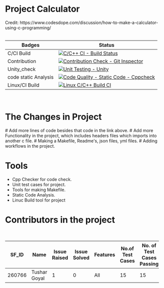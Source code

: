 <h1> Project Calculator </h1>
Credit:  https://www.codesdope.com/discussion/how-to-make-a-calculator-using-c-programming/
<br></br>

| Badges   | Status  |  
| -------- |-------    |
|C/CI Build | [![C/C++ CI - Build Status](https://github.com/Tushar934/LTTS-STEPIN-MINI-PROJECT/actions/workflows/c-cpp.yml/badge.svg)](https://github.com/Tushar934/LTTS-STEPIN-MINI-PROJECT/actions/workflows/c-cpp.yml)         
| Contribution         |[![Contribution Check - Git Inspector](https://github.com/Tushar934/LTTS-STEPIN-MINI-PROJECT/actions/workflows/git_inspector.yml/badge.svg)](https://github.com/Tushar934/LTTS-STEPIN-MINI-PROJECT/actions/workflows/git_inspector.yml)|
| Unity_check         |[![Unit Testing - Unity](https://github.com/Tushar934/LTTS-STEPIN-MINI-PROJECT/actions/workflows/unity_check.yml/badge.svg)](https://github.com/Tushar934/LTTS-STEPIN-MINI-PROJECT/actions/workflows/unity_check.yml)|
| code static  Analysis              |[![Code Quality - Static Code - Cppcheck](https://github.com/Tushar934/LTTS-STEPIN-MINI-PROJECT/actions/workflows/cppcheck.yml/badge.svg)](https://github.com/Tushar934/LTTS-STEPIN-MINI-PROJECT/actions/workflows/cppcheck.yml)|
| Linux/CI Build           |[![Linux C/C++ Build CI](https://github.com/Tushar934/LTTS-STEPIN-MINI-PROJECT/actions/workflows/linux_cpp.yml/badge.svg)](https://github.com/Tushar934/LTTS-STEPIN-MINI-PROJECT/actions/workflows/linux_cpp.yml)|
<br>

<h1>The Changes in Project</h1>
# Add more lines of code besides that code in the link above.
# Add more Functionality in the project, which includes headers files which imports into another c file.
# Making a Makefile, Readme's, json files, yml files.
# Adding workflows in the project.

<h1>Tools</h1>

* Cpp Checker for code check.
* Unit test cases for project.
* Tools for making Makefile.
* Static Code Analysis.
* Linuc Build tool for project

<h1> Contributors in the project</h1>
<br>

|  SF_ID  |  Name  | Issue Raised| Issue Solved| Features |No.of Test Cases| No. of Test Cases Passing|
| --------| ------- |-----------|-------------|---------|-----------------|--------------------------|
| 260766  | Tushar Goyal|1      | 0           | All     |15               |15                        |
<br>



